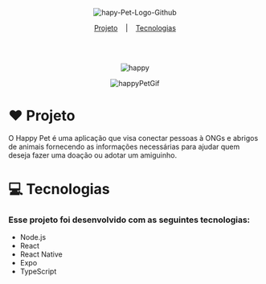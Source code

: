 <p align="center"><img src="https://i.ibb.co/fCZPMSy/hapy-Pet-Logo-Github.png" alt="hapy-Pet-Logo-Github" border="0" /></p>

<p align="center">
  <a href="#-tecnologias"> Projeto</a>
  &nbsp;&nbsp;&nbsp;|&nbsp;&nbsp;&nbsp;
  <a href="#heart-projeto">Tecnologias</a>
<p/>

<br/>
<br/>
<p align="center"><img src="https://i.ibb.co/chX7nmG/happy.png" alt="happy" border="0"></p>

<p align="center"><img src="https://media.giphy.com/media/j6y6MtFUbw2PECjPbH/giphy.gif" alt="happyPetGif"><p/>
  
# :heart: Projeto
O Happy Pet é uma aplicação que visa conectar pessoas à ONGs e abrigos de animais fornecendo as informações necessárias para ajudar quem deseja fazer uma doação ou adotar um amiguinho.

# 💻 Tecnologias
### Esse projeto foi desenvolvido com as seguintes tecnologias:

* Node.js
* React
* React Native
* Expo
* TypeScript
